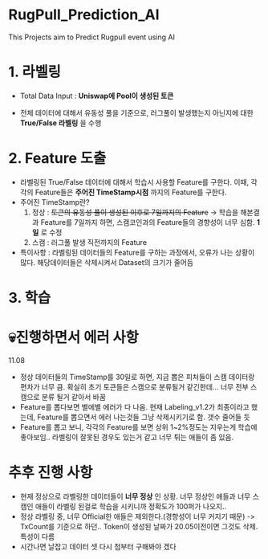 # RugPull_Prediction_AI
This Projects aim to Predict Rugpull event using AI

# 1. 라벨링
 - Total Data Input : __Uniswap에 Pool이 생성된 토큰__ 
 + 전체 데이터에 대해서 유동성 풀을 기준으로, 러그풀이 발생했는지 아닌지에 대한 __True/False 라벨링__ 을 수행


# 2. Feature 도출
- 라벨링된 True/False 데이터에 대해서 학습시 사용할 Feature를 구한다. 이때, 각각의 Feature들은 __주어진 TimeStamp시점__ 까지의 Feature를 구한다.
- 주어진 TimeStamp란?
    1. 정상 : ~~토큰의 유동성 풀이 생성된 이후로 7일까지의 Feature~~
         -> 학습을 해본결과 Feature를 7일까지 하면, 스캠코인과의 Feature들의 경향성이 너무 심함. __1일__ 로 수정
    2. 스캠 : 러그풀 발생 직전까지의 Feature
- 특이사항 : 라벨링된 데이터들의 Feature를 구하는 과정에서, 오류가 나는 상황이 많다. 해당데이터들은 삭제시켜서 Dataset의 크기가 줄어듬

# 3. 학습

# 💀진행하면서 에러 사항
 11.08 
 - 정상 데이터들의 TimeStamp를 30일로 하면, 지금 뽑은 피처들이 스캠 데이터랑 편차가 너무 큼. 확실히 초기 토큰들은 스캠으로 분류될거 같긴한데... 너무 전부 스캠으로 분류 될거 같아서 바꿈
 - Feature를 뽑다보면 별에별 에러가 다 나옴. 현재 Labeling_v1.2가 최종이라고 했는데, Feature를 뽑으면서 에러 나는것들 그냥 삭제시키기로 함. 갯수 줄어들 듯 
 - Feature를 뽑고 보니, 각각의 Feature를 보면 상위 1~2%정도는 지우는게 학습에 좋아보임.. 라벨링이 잘못된 경우도 있는거 같고 너무 튀는 애들이 좀 있음.


# 추후 진행 사항
- 현재 정상으로 라벨링한 데이터들이 __너무 정상__ 인 상황. 너무 정상인 애들과 너무 스캠인 애들이 라벨링 된걸로 학습을 시키니까 정확도가 100퍼가 나오지..
- 정상 라벨링 중, 너무 Official한 애들은 제외한다.(경향성이 너무 커지기 때문) -> TxCount를 기준으로 하던.. Token이 생성된 날짜가 20.05이전이면 그것도 삭제. 특성이 다름
- 시간나면 날잡고 데이터 셋 다시 첨부터 구해봐야 겠다
